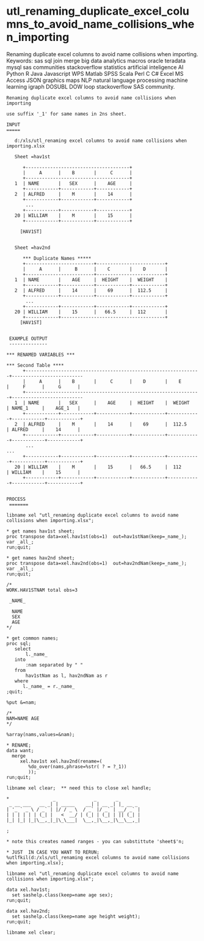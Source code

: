 # utl_renaming_duplicate_excel_columns_to_avoid_name_collisions_when_importing
Renaming duplicate excel columns to avoid name collisions when importing.  Keywords: sas sql join merge big data analytics macros oracle teradata mysql sas communities stackoverflow statistics artificial inteligence AI Python R Java Javascript WPS Matlab SPSS Scala Perl C C# Excel MS Access JSON graphics maps NLP natural language processing machine learning igraph DOSUBL DOW loop stackoverflow SAS community.


    Renaming duplicate excel columns to avoid name collisions when importing

    use suffix '_1' for same names in 2ns sheet.

    INPUT
    =====

       d:/xls/utl_renaming excel columns to avoid name collisions when importing.xlsx

       Sheet =hav1st

          +--------------------------------------+
          |     A      |    B       |     C      |
          +--------------------------------------+
       1  | NAME       |   SEX      |    AGE     |
          +------------+------------+------------+
       2  | ALFRED     |    M       |    14      |
          +------------+------------+------------+
           ...
          +------------+------------+------------+
       20 | WILLIAM    |    M       |    15      |
          +------------+------------+------------+

         [HAV1ST]


       Sheet =hav2nd

          *** Duplicate Names *****
          +-------------------------+-------------------------+
          |     A      |     B      |    C       |    D       |
          +-------------------------+-------------------------+
       1  | NAME       |    AGE     |  HEIGHT    |  WEIGHT    |
          +------------+------------+------------+------------+
       2  | ALFRED     |    14      |    69      |  112.5     |
          +------------+------------+------------+------------+
           ...
          +------------+------------+------------+------------+
       20 | WILLIAM    |    15      |   66.5     |  112       |
          +------------+--------------------------------------+
         [HAV1ST]


     EXAMPLE OUTPUT
     --------------
                                                                           *** RENAMED VARIABLES ***
                                                                           *** Second Table ****
          +----------------------------------------------------------------+--------------------------
          |     A      |    B       |     C      |    D       |    E       |     F      |     G      |
          +----------------------------------------------------------------+--------------------------
       1  | NAME       |   SEX      |    AGE     |  HEIGHT    |  WEIGHT    | NAME_1     |    AGE_1   |
          +------------+------------+------------+------------+------------+------------+------------+
       2  | ALFRED     |    M       |    14      |    69      |  112.5     | ALFRED     |    14      |
          +------------+------------+------------+------------+------------+------------+------------+
           ...                                                              ...
          +------------+------------+------------+------------+------------+------------+------------+
       20 | WILLIAM    |    M       |    15      |   66.5     |  112       | WILLIAM    |    15      |
          +------------+------------+------------+------------+------------+------------+------------+


    PROCESS
     =======

    libname xel "utl_renaming duplicate excel columns to avoid name collisions when importing.xlsx";

    * get names hav1st sheet;
    proc transpose data=xel.hav1st(obs=1)  out=hav1stNam(keep=_name_);
    var _all_;
    run;quit;

    * get names hav2nd sheet;
    proc transpose data=xel.hav2nd(obs=1)  out=hav2ndNam(keep=_name_);
    var _all_;
    run;quit;

    /*
    WORK.HAV1STNAM total obs=3

     _NAME_

      NAME
      SEX
      AGE
    */

    * get common names;
    proc sql;
       select
           l._name_
       into
           :nam separated by " "
       from
           hav1stNam as l, hav2ndNam as r
       where
          l._name_ = r._name_
    ;quit;

    %put &=nam;

    /*
    NAM=NAME AGE
    */

    %array(nams,values=&nam);

    * RENAME;
    data want;
      merge
         xel.hav1st xel.hav2nd(rename=(
            %do_over(nams,phrase=%str( ? = ?_1))
            ));
    run;quit;

    libname xel clear;  ** need this to close xel handle;

    *                _              _       _
     _ __ ___   __ _| | _____    __| | __ _| |_ __ _
    | '_ ` _ \ / _` | |/ / _ \  / _` |/ _` | __/ _` |
    | | | | | | (_| |   <  __/ | (_| | (_| | || (_| |
    |_| |_| |_|\__,_|_|\_\___|  \__,_|\__,_|\__\__,_|

    ;

    * note this creates named ranges - you can substittute 'sheet$'n;

    * JUST  IN CASE YOU WANT TO RERUN;
    %utlfkil(d:/xls/utl_renaming excel columns to avoid name collisions when importing.xlsx);

    libname xel "utl_renaming duplicate excel columns to avoid name collisions when importing.xlsx";

    data xel.hav1st;
      set sashelp.class(keep=name age sex);
    run;quit;

    data xel.hav2nd;
      set sashelp.class(keep=name age height weight);
    run;quit;

    libname xel clear;


